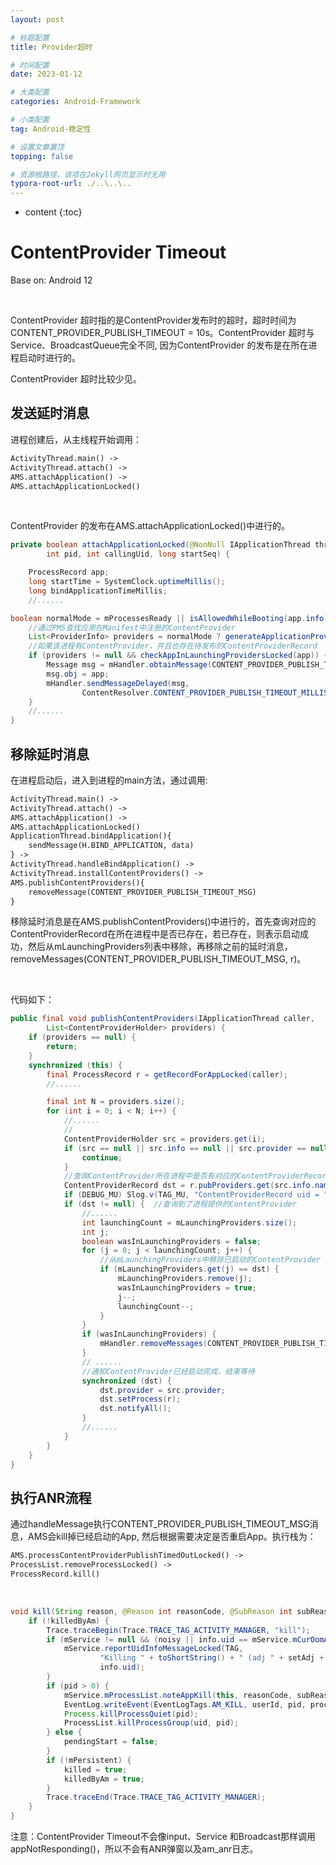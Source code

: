 ```yaml
---
layout: post

# 标题配置
title: Provider超时

# 时间配置
date: 2023-01-12

# 大类配置
categories: Android-Framework

# 小类配置
tag: Android-稳定性

# 设置文章置顶
topping: false

# 资源根路径，该项在Jekyll网页显示时无用
typora-root-url: ./..\..\..
---
```


* content
{:toc}


# ContentProvider Timeout

Base on: Android 12

<br/>

ContentProvider 超时指的是ContentProvider发布时的超时，超时时间为CONTENT_PROVIDER_PUBLISH_TIMEOUT = 10s。ContentProvider 超时与Service、BroadcastQueue完全不同, 因为ContentProvider 的发布是在所在进程启动时进行的。

ContentProvider 超时比较少见。

## 发送延时消息

进程创建后，从主线程开始调用：

```txt
ActivityThread.main() -> 
ActivityThread.attach() -> 
AMS.attachApplication() -> 
AMS.attachApplicationLocked()
```

<br/>

ContentProvider 的发布在AMS.attachApplicationLocked()中进行的。

```java
private boolean attachApplicationLocked(@NonNull IApplicationThread thread,
        int pid, int callingUid, long startSeq) {

    ProcessRecord app;
    long startTime = SystemClock.uptimeMillis();
    long bindApplicationTimeMillis;
    //......

boolean normalMode = mProcessesReady || isAllowedWhileBooting(app.info);
    //通过PMS查找应用在Manifest中注册的ContentProvider
    List<ProviderInfo> providers = normalMode ? generateApplicationProvidersLocked(app) : null;
    //如果该进程有ContentProvider，并且也存在待发布的ContentProviderRecord
    if (providers != null && checkAppInLaunchingProvidersLocked(app)) {
        Message msg = mHandler.obtainMessage(CONTENT_PROVIDER_PUBLISH_TIMEOUT_MSG);
        msg.obj = app;
        mHandler.sendMessageDelayed(msg,
                ContentResolver.CONTENT_PROVIDER_PUBLISH_TIMEOUT_MILLIS);
    }
    //......
}
```

## 移除延时消息

在进程启动后，进入到进程的main方法，通过调用:

```txt
ActivityThread.main() ->
ActivityThread.attach() ->
AMS.attachApplication() ->
AMS.attachApplicationLocked()
ApplicationThread.bindApplication(){
    sendMessage(H.BIND_APPLICATION, data)
} ->
ActivityThread.handleBindApplication() ->
ActivityThread.installContentProviders() ->
AMS.publishContentProviders(){
    removeMessage(CONTENT_PROVIDER_PUBLISH_TIMEOUT_MSG)
}
```

移除延时消息是在AMS.publishContentProviders()中进行的，首先查询对应的ContentProviderRecord在所在进程中是否已存在，若已存在，则表示启动成功，然后从mLaunchingProviders列表中移除，再移除之前的延时消息，removeMessages(CONTENT_PROVIDER_PUBLISH_TIMEOUT_MSG, r)。

<br/>

代码如下：

```java
public final void publishContentProviders(IApplicationThread caller,
        List<ContentProviderHolder> providers) {
    if (providers == null) {
        return;
    }
    synchronized (this) {
        final ProcessRecord r = getRecordForAppLocked(caller);
        //......

        final int N = providers.size();
        for (int i = 0; i < N; i++) {
            //......
            //
            ContentProviderHolder src = providers.get(i);
            if (src == null || src.info == null || src.provider == null) {
                continue;
            }
            //查询ContentProvider所在进程中是否有对应的ContentProviderRecord
            ContentProviderRecord dst = r.pubProviders.get(src.info.name);
            if (DEBUG_MU) Slog.v(TAG_MU, "ContentProviderRecord uid = " + dst.uid);
            if (dst != null) {  //查询到了进程提供的ContentProvider
                //......
                int launchingCount = mLaunchingProviders.size();
                int j;
                boolean wasInLaunchingProviders = false;
                for (j = 0; j < launchingCount; j++) {
                    //从mLaunchingProviders中移除已启动的ContentProvider
                    if (mLaunchingProviders.get(j) == dst) {
                        mLaunchingProviders.remove(j);
                        wasInLaunchingProviders = true;
                        j--;
                        launchingCount--;
                    }
                }
                if (wasInLaunchingProviders) {
                    mHandler.removeMessages(CONTENT_PROVIDER_PUBLISH_TIMEOUT_MSG, r);
                }
                // ......
                //通知ContentProvider已经启动完成，结束等待
                synchronized (dst) {
                    dst.provider = src.provider;
                    dst.setProcess(r);
                    dst.notifyAll();
                }
                //......
            }
        }
    }
}
```

## 执行ANR流程

通过handleMessage执行CONTENT_PROVIDER_PUBLISH_TIMEOUT_MSG消息，AMS会kill掉已经启动的App, 然后根据需要决定是否重启App。执行栈为：

```txt
AMS.processContentProviderPublishTimedOutLocked() ->
ProcessList.removeProcessLocked() ->
ProcessRecord.kill()
```
<br/>

```java
void kill(String reason, @Reason int reasonCode, @SubReason int subReason, boolean noisy) {
    if (!killedByAm) {
        Trace.traceBegin(Trace.TRACE_TAG_ACTIVITY_MANAGER, "kill");
        if (mService != null && (noisy || info.uid == mService.mCurOomAdjUid)) {
            mService.reportUidInfoMessageLocked(TAG,
                    "Killing " + toShortString() + " (adj " + setAdj + "): " + reason,
                    info.uid);
        }
        if (pid > 0) {
            mService.mProcessList.noteAppKill(this, reasonCode, subReason, reason);
            EventLog.writeEvent(EventLogTags.AM_KILL, userId, pid, processName, setAdj, reason);
            Process.killProcessQuiet(pid);
            ProcessList.killProcessGroup(uid, pid);
        } else {
            pendingStart = false;
        }
        if (!mPersistent) {
            killed = true;
            killedByAm = true;
        }
        Trace.traceEnd(Trace.TRACE_TAG_ACTIVITY_MANAGER);
    }
}
```

注意：ContentProvider Timeout不会像input、Service 和Broadcast那样调用appNotResponding()，所以不会有ANR弹窗以及am_anr日志。
